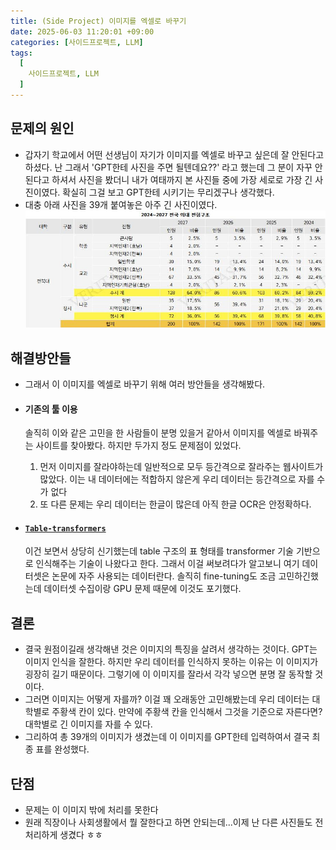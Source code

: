 ```yaml
---
title: (Side Project) 이미지를 엑셀로 바꾸기
date: 2025-06-03 11:20:01 +09:00
categories: [사이드프로젝트, LLM]
tags: 
  [
    사이드프로젝트, LLM
  ]
---
```

## 문제의 원인
- 갑자기 학교에서 어떤 선생님이 자기가 이미지를 엑셀로 바꾸고 싶은데 잘 안된다고 하셨다. 난 그래서 'GPT한테 사진을 주면 될텐데요??' 라고 했는데 그 분이 자꾸 안된다고 하셔서 사진을 봤더니 내가 여태까지 본 사진들 중에 가장 세로로 가장 긴 사진이였다. 확실히 그걸 보고 GPT한테 시키기는 무리겠구나 생각했다.
- 대충 아래 사진을 39개 붙여놓은 아주 긴 사진이였다. 
  !['이미지'](/assets/img/post/content_1.png)

## 해결방안들
- 그래서 이 이미지를 엑셀로 바꾸기 위해 여러 방안들을 생각해봤다. 
- #### 기존의 툴 이용
  솔직히 이와 같은 고민을 한 사람들이 분명 있을거 같아서 이미지를 엑셀로 바꿔주는 사이트를 찾아봤다. 하지만 두가지 정도 문제점이 있었다.
   1. 먼저 이미지를 잘라야하는데 일반적으로 모두 등간격으로 잘라주는 웹사이트가 많았다. 이는 내 데이터에는 적합하지 않은게 우리 데이터는 등간격으로 자를 수가 없다
   2. 또 다른 문제는 우리 데이터는 한글이 많은데 아직 한글 OCR은 안정확하다. 
  
- #### [`Table-transformers`](https://github.com/microsoft/table-transformer)
  이건 보면서 상당히 신기했는데 table 구조의 표 형태를 transformer 기술 기반으로 인식해주는 기술이 나왔다고 한다. 
  그래서 이걸 써보려다가 알고보니 여기 데이터셋은 논문에 자주 사용되는 데이터란다. 솔직히 fine-tuning도 조금 고민하긴했는데 데이터셋 수집이랑 GPU 문제 때문에 이것도 포기했다. 

## 결론
- 결국 원점이길래 생각해낸 것은 이미지의 특징을 살려서 생각하는 것이다. GPT는 이미지 인식을 잘한다. 하지만 우리 데이터를 인식하지 못하는 이유는 이 이미지가 굉장히 길기 때문이다. 그렇기에 이 이미지를 잘라서 각각 넣으면 분명 잘 동작할 것이다.
- 그러면 이미지는 어떻게 자를까? 이걸 꽤 오래동안 고민해봤는데 우리 데이터는 대학별로 주황색 칸이 있다. 만약에 주황색 칸을 인식해서 그것을 기준으로 자른다면? 대학별로 긴 이미지를 자를 수 있다.
- 그리하여 총 39개의 이미지가 생겼는데 이 이미지를 GPT한테 입력하여서 결국 최종 표를 완성했다. 

## 단점
- 문제는 이 이미지 밖에 처리를 못한다
- 원래 직장이나 사회생활에서 뭘 잘한다고 하면 안되는데...이제 난 다른 사진들도 전처리하게 생겼다 ㅎㅎ
